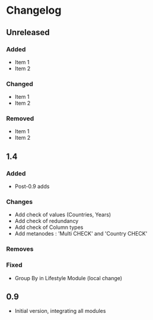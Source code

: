 # Changelog

## Unreleased
### Added
- Item 1
- Item 2
### Changed
- Item 1
- Item 2
### Removed
- Item 1
- Item 2

## 1.4
### Added
- Post-0.9 adds
### Changes
- Add check of values (Countries, Years)
- Add check of redundancy
- Add check of Column types
- Add metanodes : 'Multi CHECK' and 'Country CHECK'
### Removes
### Fixed 
- Group By in Lifestyle Module (local change)

## 0.9
- Initial version, integrating all modules